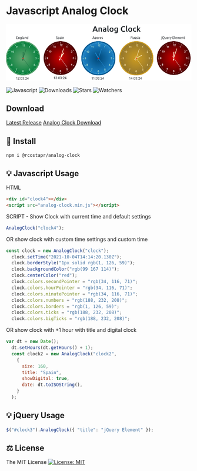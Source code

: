 # Javascript Analog Clock
![Analog Clock](https://github.com/rcostapr/javascript-clock/blob/master/img/Clock_Component_1.png?raw=true)

![Javascript](https://img.shields.io/badge/JavaScript-F7DF1E?style=for-the-badge&logo=javascript&logoColor=black)
![Downloads](https://img.shields.io/github/downloads/rcostapr/javascript-clock/total.svg)
![Stars](https://img.shields.io/github/stars/rcostapr/javascript-clock.svg)
![Watchers](https://img.shields.io/github/watchers/rcostapr/javascript-clock.svg)
## Download

<a id="raw-url" href="https://github.com//rcostapr/javascript-clock/releases/latest">Latest Release</a>
[Analog Clock Download](https://github.com/rcostapr/repo/blob/master/dist/analog-clock.min.js)
 	
## 🔧 Install
```
npm i @rcostapr/analog-clock
```
## 💡 Javascript Usage
HTML
```html
<div id="clock4"></div>
<script src="analog-clock.min.js"></script>
```
SCRIPT - Show Clock with current time and default settings
``` javascript
AnalogClock("clock4");
```
OR show clock with custom time settings and custom time
``` javascript
const clock = new AnalogClock("clock");
  clock.setTime("2021-10-04T14:14:20.130Z");
  clock.borderStyle("1px solid rgb(1, 126, 59)");
  clock.backgroundColor("rgb(99 167 114)");
  clock.centerColor("red");
  clock.colors.secondPointer = "rgb(34, 116, 71)";
  clock.colors.hourPointer = "rgb(34, 116, 71)";
  clock.colors.minutePointer = "rgb(34, 116, 71)";
  clock.colors.numbers = "rgb(188, 232, 208)";
  clock.colors.borders = "rgb(1, 126, 59)";
  clock.colors.ticks = "rgb(188, 232, 208)";
  clock.colors.bigTicks = "rgb(188, 232, 208)";
```
OR show clock with +1 hour with title and digital clock
```javascript
var dt = new Date();
  dt.setHours(dt.getHours() + 1);
  const clock2 = new AnalogClock("clock2",
    {
      size: 160,
      title: "Spain",
      showDigital: true,
      date: dt.toISOString(),
    }
  );
```
## 💡 jQuery Usage
```javascript
$("#clock3").AnalogClock({ "title": "jQuery Element" });
```
## ⚖️ License

The MIT License [![License: MIT](https://img.shields.io/badge/License-MIT-yellow.svg)](https://opensource.org/licenses/MIT)
